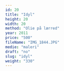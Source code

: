 ```yaml
---
id: 20
title: "Idyl"
height: 20
width: 20
method: "Olie på lærred"
year: 2011
price: "500"
fileName: "IMG_1844.JPG"
medie: "maleri"
draft: "no"
slug: "idyl"
weight: "330"
---
```

